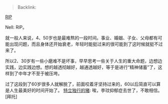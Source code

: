 > Backlink:

[RIP](https://www.zhihu.com/pin/1660077269790928896)

Nell: RIP。

就一般人来说，4、50岁也是最难熬的一段时间。事业、婚姻、子女、父母都有可能出现问题，而且身体还开始衰老，年轻时能挺过来的很可能到了这时候就挺不过来了。

所以2、30岁有一些小磨难不是坏事，早早思考一些关于人生的重大命题，边想边实践，边实践边想。想的越透彻越好，越通透越好，等于是进行“精神储蓄”了，这样到了中年才不至于被压垮。

过了这段到了60岁很多人就解脱了，前面咬着牙坚持过来的，60以后简直可以算是人生最美好的时间开始了。 [特立独行的猪](https://www.zhihu.com/people/c6dbc169fc6f2ee9b23fac329a238c0d): 唉，李玟抑郁症去世了，不敢相信。\[拜托\]
